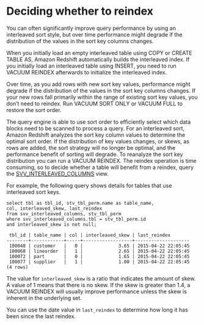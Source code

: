 # Deciding whether to reindex<a name="r_vacuum-decide-whether-to-reindex"></a>

You can often significantly improve query performance by using an interleaved sort style, but over time performance might degrade if the distribution of the values in the sort key columns changes\. 

When you initially load an empty interleaved table using COPY or CREATE TABLE AS, Amazon Redshift automatically builds the interleaved index\. If you initially load an interleaved table using INSERT, you need to run VACUUM REINDEX afterwards to initialize the interleaved index\. 

Over time, as you add rows with new sort key values, performance might degrade if the distribution of the values in the sort key columns changes\. If your new rows fall primarily within the range of existing sort key values, you don’t need to reindex\. Run VACUUM SORT ONLY or VACUUM FULL to restore the sort order\. 

The query engine is able to use sort order to efficiently select which data blocks need to be scanned to process a query\. For an interleaved sort, Amazon Redshift analyzes the sort key column values to determine the optimal sort order\. If the distribution of key values changes, or skews, as rows are added, the sort strategy will no longer be optimal, and the performance benefit of sorting will degrade\. To reanalyze the sort key distribution you can run a VACUUM REINDEX\. The reindex operation is time consuming, so to decide whether a table will benefit from a reindex, query the [SVV\_INTERLEAVED\_COLUMNS](r_SVV_INTERLEAVED_COLUMNS.md) view\. 

For example, the following query shows details for tables that use interleaved sort keys\.

```
select tbl as tbl_id, stv_tbl_perm.name as table_name, 
col, interleaved_skew, last_reindex
from svv_interleaved_columns, stv_tbl_perm
where svv_interleaved_columns.tbl = stv_tbl_perm.id
and interleaved_skew is not null;

 tbl_id | table_name | col | interleaved_skew | last_reindex
--------+------------+-----+------------------+--------------------
 100048 | customer   |   0 |             3.65 | 2015-04-22 22:05:45
 100068 | lineorder  |   1 |             2.65 | 2015-04-22 22:05:45
 100072 | part       |   0 |             1.65 | 2015-04-22 22:05:45
 100077 | supplier   |   1 |             1.00 | 2015-04-22 22:05:45
(4 rows)
```

The value for `interleaved_skew` is a ratio that indicates the amount of skew\. A value of 1 means that there is no skew\. If the skew is greater than 1\.4, a VACUUM REINDEX will usually improve performance unless the skew is inherent in the underlying set\. 

You can use the date value in `last_reindex` to determine how long it has been since the last reindex\. 